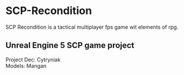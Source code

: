 # SCP-Recondition
SCP Recondition is a tactical multiplayer fps game wit elements of rpg.

## Unreal Engine 5 SCP game project
Project Dec: Cytryniak<br>
Models: Mangan<br>
